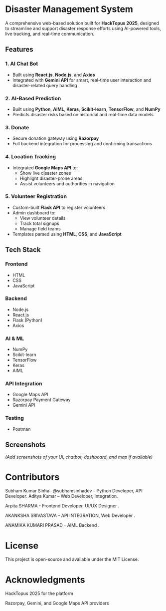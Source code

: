 # Disaster Management System

A comprehensive web-based solution built for **HackTopus 2025**, designed to streamline and support disaster response efforts using AI-powered tools, live tracking, and real-time communication.

## Features

### 1. **AI Chat Bot**
- Built using **React.js**, **Node.js**, and **Axios**
- Integrated with **Gemini API** for smart, real-time user interaction and disaster-related query handling

### 2. **AI-Based Prediction**
- Built using **Python**, **AIML**, **Keras**, **Scikit-learn**, **TensorFlow**, and **NumPy**
- Predicts disaster risks based on historical and real-time data models

### 3. **Donate**
- Secure donation gateway using **Razorpay**
- Full backend integration for processing and confirming transactions

### 4. **Location Tracking**
- Integrated **Google Maps API** to:
  - Show live disaster zones
  - Highlight disaster-prone areas
  - Assist volunteers and authorities in navigation

### 5. **Volunteer Registration**
- Custom-built **Flask API** to register volunteers
- Admin dashboard to:
  - View volunteer details
  - Track total signups
  - Manage field teams
- Templates parsed using **HTML**, **CSS**, and **JavaScript**


## Tech Stack

### **Frontend**
- HTML  
- CSS  
- JavaScript  

### **Backend**
- Node.js  
- React.js  
- Flask (Python)  
- Axios  

### **AI & ML**
- NumPy  
- Scikit-learn  
- TensorFlow  
- Keras  
- AIML  

### **API Integration**
- Google Maps API  
- Razorpay Payment Gateway  
- Gemini API  

### **Testing**
- Postman


## Screenshots
*(Add screenshots of your UI, chatbot, dashboard, and map if available)*


# Contributors

Subham Kumar Sinha– @subhamsinhadev – Python Developer, API Developer.
Aditya Kumar  – Web Developer, Integration.

Arpita SHARMA - Frontend Developer, UI/UX Designer .

AKANKSHA SRIVASTAVA - API INTEGRATION, Web Developer .

ANAMIKA KUMARI PRASAD - AIML Backend .


# License

This project is open-source and available under the MIT License.

# Acknowledgments

HackTopus 2025 for the platform

Razorpay, Gemini, and Google Maps API providers

